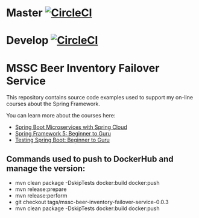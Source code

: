 # Master  [![CircleCI](https://dl.circleci.com/status-badge/img/gh/JackAubrey/mssc-beer-inventory-failover-service/tree/master.svg?style=svg)](https://dl.circleci.com/status-badge/redirect/gh/JackAubrey/mssc-beer-inventory-failover-service/tree/master)
# Develop [![CircleCI](https://dl.circleci.com/status-badge/img/gh/JackAubrey/mssc-beer-inventory-failover-service/tree/develop.svg?style=svg)](https://dl.circleci.com/status-badge/redirect/gh/JackAubrey/mssc-beer-inventory-failover-service/tree/develop)
# MSSC Beer Inventory Failover Service

This repository contains source code examples used to support my on-line courses about the Spring Framework.

You can learn more about the courses here:
* [Spring Boot Microservices with Spring Cloud](https://www.udemy.com/spring-boot-microservices-with-spring-cloud-beginner-to-guru/?couponCode=GIT_HUB2)
* [Spring Framework 5: Beginner to Guru](https://www.udemy.com/course/spring-framework-5-beginner-to-guru/?couponCode=GITHUB_SFGPETCLINIC)
* [Testing Spring Boot: Beginner to Guru](https://www.udemy.com/testing-spring-boot-beginner-to-guru/?couponCode=GITHUB_REPO_SF5B2G)

## Commands used to push to DockerHub and manage the version:
* mvn clean package -DskipTests docker:build docker:push
* mvn release:prepare
* mvn release:perform
* git checkout tags/mssc-beer-inventory-failover-service-0.0.3
* mvn clean package -DskipTests docker:build docker:push
